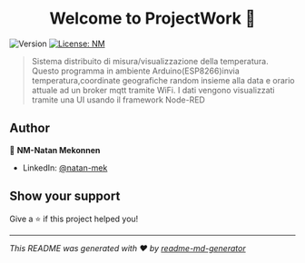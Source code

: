 <h1 align="center">Welcome to ProjectWork 👋</h1>
<p>
  <img alt="Version" src="https://img.shields.io/badge/version-1.0-blue.svg?cacheSeconds=2592000" />
  <a href="#" target="_blank">
    <img alt="License: NM" src="https://img.shields.io/badge/License-NM-yellow.svg" />
  </a>
</p>

> Sistema distribuito di misura/visualizzazione della temperatura. Questo programma in ambiente Arduino(ESP8266)invia temperatura,coordinate geografiche random insieme alla data e orario attuale ad un broker mqtt tramite WiFi. I dati vengono visualizzati tramite una UI usando il framework Node-RED

## Author

👤 **NM-Natan Mekonnen**

* LinkedIn: [@natan-mek](https://linkedin.com/in/natan-mek)

## Show your support

Give a ⭐️ if this project helped you!

***
_This README was generated with ❤️ by [readme-md-generator](https://github.com/kefranabg/readme-md-generator)_